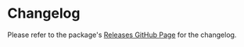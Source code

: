 # Changelog

Please refer to the package's [Releases GitHub Page](https://github.com/realitycollective/com.realitytoolkit.devicesimulation/releases) for the changelog.